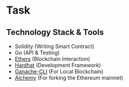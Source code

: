 # Task

## Technology Stack & Tools

- Solidity (Writing Smart Contract)
- Go (API & Testing)
- [Ethers](https://web3js.readthedocs.io/en/v1.5.2/) (Blockchain Interaction)
- [Hardhat](https://trufflesuite.com/docs/truffle/) (Development Framework)
- [Ganache-CLI](https://github.com/trufflesuite/ganache) (For Local Blockchain)
- [Alchemy](https://www.alchemy.com/) (For forking the Ethereum mainnet)